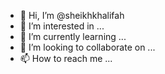- 👋 Hi, I’m @sheikhkhalifah
- 👀 I’m interested in ...
- 🌱 I’m currently learning ...
- 💞️ I’m looking to collaborate on ...
- 📫 How to reach me ...

<!---
sheikhkhalifah/sheikhkhalifah is a ✨ special ✨ repository because its `README.md` (this file) appears on your GitHub profile.
You can click the Preview link to take a look at your changes.
--->
